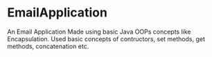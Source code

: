 # EmailApplication
An Email Application Made using basic Java OOPs concepts like Encapsulation. Used basic concepts of contructors, set methods, get methods, concatenation etc.
